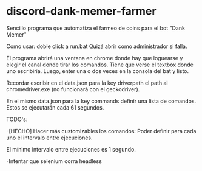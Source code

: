 # discord-dank-memer-farmer
Sencillo programa que automatiza el farmeo de coins para el bot "Dank Memer"

Como usar: doble click a run.bat
Quizá abrir como administrador si falla.


El programa abrirá una ventana en chrome donde hay que loguearse y elegir el canal donde tirar los comandos. Tiene que verse el textbox donde uno escribiría. Luego, enter una o dos veces en la consola del bat y listo.


Recordar escribir en el data.json para la key driverpath el path al chromedriver.exe (no funcionará con el geckodriver).

En el mismo data.json para la key commands definir una lista de comandos. Estos se ejecutarán cada 61 segundos.

TODO's:

-[HECHO] Hacer más customizables los comandos: Poder definir para cada uno el intervalo entre ejecuciones.

El mínimo intervalo entre ejecuciones es 1 segundo.

-Intentar que selenium corra headless
